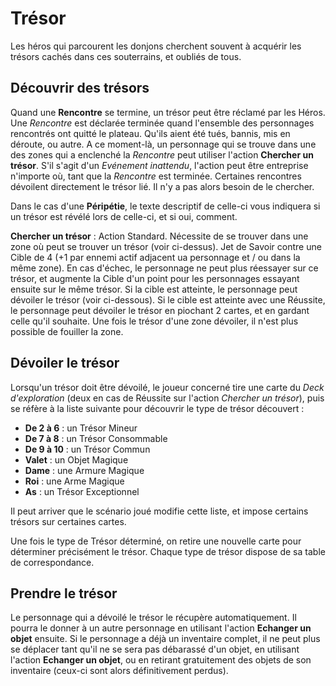 # Trésor

Les héros qui parcourent les donjons cherchent souvent à acquérir les trésors cachés dans ces souterrains, et oubliés de tous.

## Découvrir des trésors

Quand une **Rencontre** se termine, un trésor peut être réclamé par les Héros. Une _Rencontre_ est déclarée terminée quand l'ensemble des personnages rencontrés ont quitté le plateau. Qu'ils aient été tués, bannis, mis en déroute, ou autre. A ce moment-là, un personnage qui se trouve dans une des zones qui a enclenché la _Rencontre_ peut utiliser l'action **Chercher un trésor**. S'il s'agit d'un _Evénement inattendu_, l'action peut être entreprise n'importe où, tant que la _Rencontre_ est terminée. Certaines rencontres dévoilent directement le trésor lié. Il n'y a pas alors besoin de le chercher.

Dans le cas d'une **Péripétie**, le texte descriptif de celle-ci vous indiquera si un trésor est révélé lors de celle-ci, et si oui, comment.

**Chercher un trésor** : Action Standard. Nécessite de se trouver dans une zone où peut se trouver un trésor (voir ci-dessus). Jet de Savoir contre une Cible de 4 (+1 par ennemi actif adjacent ua personnage et / ou dans la même zone). En cas d'échec, le personnage ne peut plus réessayer sur ce trésor, et augmente la Cible d'un point pour les personnages essayant ensuite sur le même trésor. Si la cible est atteinte, le personnage peut dévoiler le trésor (voir ci-dessous). Si le cible est atteinte avec une Réussite, le personnage peut dévoiler le trésor en piochant 2 cartes, et en gardant celle qu'il souhaite. Une fois le trésor d'une zone dévoiler, il n'est plus possible de fouiller la zone.

## Dévoiler le trésor

Lorsqu'un trésor doit être dévoilé, le joueur concerné tire une carte du _Deck d'exploration_ (deux en cas de Réussite sur l'action _Chercher un trésor_), puis se réfère à la liste suivante pour découvrir le type de trésor découvert :

* **De 2 à 6** : un Trésor Mineur
* **De 7 à 8** : un Trésor Consommable
* **De 9 à 10** : un Trésor Commun
* **Valet** : un Objet Magique
* **Dame** : une Armure Magique
* **Roi** : une Arme Magique
* **As** : un Trésor Exceptionnel

Il peut arriver que le scénario joué modifie cette liste, et impose certains trésors sur certaines cartes.

Une fois le type de Trésor déterminé, on retire une nouvelle carte pour déterminer précisément le trésor. Chaque type de trésor dispose de sa table de correspondance.

## Prendre le trésor

Le personnage qui a dévoilé le trésor le récupère automatiquement. Il pourra le donner à un autre personnage en utilisant l'action **Echanger un objet** ensuite. Si le personnage a déjà un inventaire complet, il ne peut plus se déplacer tant qu'il ne se sera pas débarassé d'un objet, en utilisant l'action **Echanger un objet**, ou en retirant gratuitement des objets de son inventaire (ceux-ci sont alors définitivement perdus).
